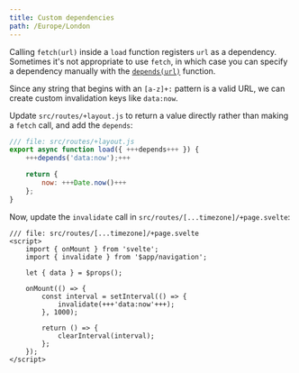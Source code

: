```yaml
---
title: Custom dependencies
path: /Europe/London
---
```


Calling `fetch(url)` inside a `load` function registers `url` as a dependency. Sometimes it's not appropriate to use `fetch`, in which case you can specify a dependency manually with the [`depends(url)`](/docs/kit/load#invalidation-manual-invalidation) function.

Since any string that begins with an `[a-z]+:` pattern is a valid URL, we can create custom invalidation keys like `data:now`.

Update `src/routes/+layout.js` to return a value directly rather than making a `fetch` call, and add the `depends`:

```js
/// file: src/routes/+layout.js
export async function load({ +++depends+++ }) {
	+++depends('data:now');+++

	return {
		now: +++Date.now()+++
	};
}
```

Now, update the `invalidate` call in `src/routes/[...timezone]/+page.svelte`:

```svelte
/// file: src/routes/[...timezone]/+page.svelte
<script>
	import { onMount } from 'svelte';
	import { invalidate } from '$app/navigation';

	let { data } = $props();

	onMount(() => {
		const interval = setInterval(() => {
			invalidate(+++'data:now'+++);
		}, 1000);

		return () => {
			clearInterval(interval);
		};
	});
</script>
```
